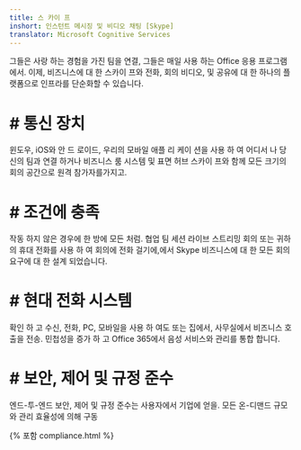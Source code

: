 ```yaml
---
title: 스 카이 프
inshort: 인스턴트 메시징 및 비디오 채팅 [Skype]
translator: Microsoft Cognitive Services
---
```


그들은 사랑 하는 경험을 가진 팀을 연결, 그들은 매일 사용 하는 Office 응용 프로그램에서. 이제, 비즈니스에 대 한 스카이 프와 전화, 회의 비디오, 및 공유에 대 한 하나의 플랫폼으로 인프라를 단순화할 수 있습니다. 

# # 통신 장치
윈도우, iOS와 안 드 로이드, 우리의 모바일 애플 리 케이 션을 사용 하 여 어디서 나 당신의 팀과 연결 하거나 비즈니스 룸 시스템 및 표면 허브 스카이 프와 함께 모든 크기의 회의 공간으로 원격 참가자를가지고.

# # 조건에 충족
작동 하지 않은 경우에 한 방에 모든 처럼. 협업 팀 세션 라이브 스트리밍 회의 또는 귀하의 휴대 전화를 사용 하 여 회의에 전화 걸기에,에서 Skype 비즈니스에 대 한 모든 회의 요구에 대 한 설계 되었습니다. 

# # 현대 전화 시스템
확인 하 고 수신, 전화, PC, 모바일을 사용 하 여도 또는 집에서, 사무실에서 비즈니스 호출을 전송. 민첩성을 증가 하 고 Office 365에서 음성 서비스와 관리를 통합 합니다. 

# # 보안, 제어 및 규정 준수
엔드-투-엔드 보안, 제어 및 규정 준수는 사용자에서 기업에 얻을. 모든 온-디맨드 규모와 관리 효율성에 의해 구동 

{% 포함 compliance.html %}

